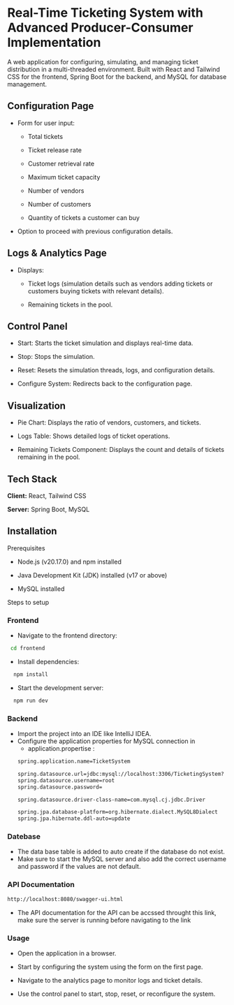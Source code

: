 
# Real-Time Ticketing System with Advanced Producer-Consumer Implementation

A web application for configuring, simulating, and managing ticket distribution in a multi-threaded environment. Built with React and Tailwind CSS for the frontend, Spring Boot for the backend, and MySQL for database management.


## Configuration Page

- Form for user input:

    - Total tickets

    - Ticket release rate

    - Customer retrieval rate

    - Maximum ticket capacity

    - Number of vendors

    - Number of customers

    - Quantity of tickets a customer can buy

- Option to proceed with previous configuration details.

## Logs & Analytics Page

- Displays:

    - Ticket logs (simulation details such as vendors adding tickets or customers buying     tickets with relevant details).

    - Remaining tickets in the pool.

## Control Panel

- Start: Starts the ticket simulation and displays real-time data.

- Stop: Stops the simulation.

- Reset: Resets the simulation threads, logs, and configuration details.

- Configure System: Redirects back to the configuration page.

## Visualization

- Pie Chart: Displays the ratio of vendors, customers, and tickets.

- Logs Table: Shows detailed logs of ticket operations.

- Remaining Tickets Component: Displays the count and details of tickets remaining in the pool.

## Tech Stack

**Client:** React, Tailwind CSS

**Server:** Spring Boot, MySQL


## Installation

Prerequisites

- Node.js (v20.17.0) and npm installed

- Java Development Kit (JDK) installed (v17 or above)

- MySQL installed

Steps to setup

### Frontend

- Navigate to the frontend directory:
 ```bash
  cd frontend
 ```
- Install dependencies:
```bash
  npm install
 ```
- Start the development server:
```bash
  npm run dev
 ```

### Backend

- Import the project into an IDE like IntelliJ IDEA.
- Configure the application properties for MySQL connection in
  - application.propertise :
  ```bash
  spring.application.name=TicketSystem

  spring.datasource.url=jdbc:mysql://localhost:3306/TicketingSystem? createDatabaseIfNotExist=true
  spring.datasource.username=root
  spring.datasource.password=

  spring.datasource.driver-class-name=com.mysql.cj.jdbc.Driver

  spring.jpa.database-platform=org.hibernate.dialect.MySQL8Dialect
  spring.jpa.hibernate.ddl-auto=update
   ```

### Datebase
- The data base table is added to auto create if the database do not exist.
- Make sure to start the MySQL server and also add  the correct username and password if the values are not default.

###  API Documentation
 ```bash
 http://localhost:8080/swagger-ui.html
   ```
- The API documentation for the API can be accssed throught this link, make sure the server is running before navigating to the link

### Usage
- Open the application in a browser.

- Start by configuring the system using the form on the first page.

- Navigate to the analytics page to monitor logs and ticket details.

- Use the control panel to start, stop, reset, or reconfigure the system.